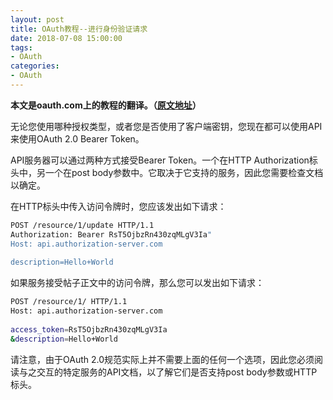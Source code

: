 ```yaml
---
layout: post
title: OAuth教程--进行身份验证请求
date: 2018-07-08 15:00:00
tags: 
- OAuth
categories:
- OAuth
---
```

**本文是oauth.com上的教程的翻译。（[原文地址](https://www.oauth.com/oauth2-servers/oauth2-clients/making-authenticated-requests/)）**

无论您使用哪种授权类型，或者您是否使用了客户端密钥，您现在都可以使用API​​来使用OAuth 2.0 Bearer Token。

API服务器可以通过两种方式接受Bearer Token。一个在HTTP Authorization标头中，另一个在post body参数中。它取决于它支持的服务，因此您需要检查文档以确定。

在HTTP标头中传入访问令牌时，您应该发出如下请求：

```bash
POST /resource/1/update HTTP/1.1
Authorization: Bearer RsT5OjbzRn430zqMLgV3Ia"
Host: api.authorization-server.com
 
description=Hello+World
```

如果服务接受帖子正文中的访问令牌，那么您可以发出如下请求：

```bash
POST /resource/1/ HTTP/1.1
Host: api.authorization-server.com
 
access_token=RsT5OjbzRn430zqMLgV3Ia
&description=Hello+World
```

请注意，由于OAuth 2.0规范实际上并不需要上面的任何一个选项，因此您必须阅读与之交互的特定服务的API文档，以了解它们是否支持post body参数或HTTP标头。